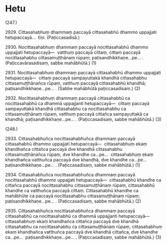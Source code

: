 # Hetu

(247.)

2929\. Cittasahabhuṃ dhammaṃ paccayā cittasahabhū dhammo uppajjati hetupaccayā…  tīṇi. (Paṭiccasadisā.)

2930\. Nocittasahabhuṃ dhammaṃ paccayā nocittasahabhū dhammo uppajjati hetupaccayā—  vatthuṃ paccayā cittaṃ, cittaṃ paccayā nocittasahabhu cittasamuṭṭhānaṃ rūpaṃ; paṭisandhikkhaṇe…pe… . (Paṭiccavārasadisaṃ, sabbe mahābhūtā.) (1)

2931\. Nocittasahabhuṃ dhammaṃ paccayā cittasahabhū dhammo uppajjati hetupaccayā—  cittaṃ paccayā sampayuttakā khandhā cittasahabhu cittasamuṭṭhānañca rūpaṃ, vatthuṃ paccayā cittasahabhū khandhā; paṭisandhikkhaṇe…pe… . (Sabbe mahābhūtā paṭiccasadisaṃ.) (2)

2932\. Nocittasahabhuṃ dhammaṃ paccayā cittasahabhū ca nocittasahabhū ca dhammā uppajjanti hetupaccayā—  cittaṃ paccayā sampayuttakā khandhā cittasahabhu ca nocittasahabhu ca cittasamuṭṭhānaṃ rūpaṃ, vatthuṃ paccayā cittañca sampayuttakā ca khandhā; paṭisandhikkhaṇe…pe… . (Paṭiccasadisaṃ, sabbe mahābhūtā.) (3)

(248.)

2933\. Cittasahabhuñca nocittasahabhuñca dhammaṃ paccayā cittasahabhū dhammo uppajjati hetupaccayā—  cittasahabhuṃ ekaṃ khandhañca cittañca paccayā dve khandhā cittasahabhu cittasamuṭṭhānañca rūpaṃ, dve khandhe ca…pe…  cittasahabhuṃ ekaṃ khandhañca vatthuñca paccayā dve khandhā, dve khandhe ca…pe…  paṭisandhikkhaṇe…pe… . (Paṭiccasadisaṃ, sabbe mahābhūtā.) (1)

2934\. Cittasahabhuñca nocittasahabhuñca dhammaṃ paccayā nocittasahabhū dhammo uppajjati hetupaccayā—  cittasahabhū khandhe ca cittañca paccayā nocittasahabhu cittasamuṭṭhānaṃ rūpaṃ, cittasahabhū khandhe ca vatthuñca paccayā cittaṃ. Cittasahabhū khandhe ca mahābhūte ca paccayā nocittasahabhu cittasamuṭṭhānaṃ rūpaṃ; paṭisandhikkhaṇe…pe… . (Paṭiccasadisaṃ, sabbe mahābhūtā.) (2)

2935\. Cittasahabhuñca nocittasahabhuñca dhammaṃ paccayā cittasahabhū ca nocittasahabhū ca dhammā uppajjanti hetupaccayā—  cittasahabhuṃ ekaṃ khandhañca cittañca paccayā dve khandhā cittasahabhu ca nocittasahabhu ca cittasamuṭṭhānaṃ rūpaṃ, cittasahabhuṃ ekaṃ khandhañca vatthuñca paccayā dve khandhā cittañca, dve khandhe ca…pe…  paṭisandhikkhaṇe…pe… . (Paṭiccasadisaṃ, sabbe mahābhūtā.) (3)
